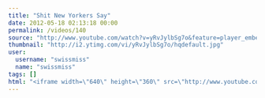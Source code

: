 ```yaml
---
title: "Shit New Yorkers Say"
date: 2012-05-18 02:13:18 00:00
permalink: /videos/140
source: "http://www.youtube.com/watch?v=yRvJylbSg7o&feature=player_embedded"
thumbnail: "http://i2.ytimg.com/vi/yRvJylbSg7o/hqdefault.jpg"
user:
  username: "swissmiss"
  name: "swissmiss"
tags: []
html: "<iframe width=\"640\" height=\"360\" src=\"http://www.youtube.com/embed/yRvJylbSg7o?wmode=transparent&fs=1&feature=oembed\" frameborder=\"0\" allowfullscreen></iframe>"
---
```


